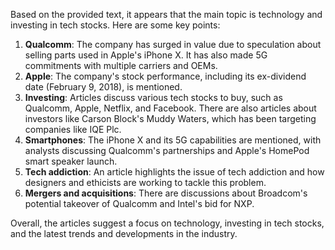 Based on the provided text, it appears that the main topic is technology and investing in tech stocks. Here are some key points:

1. **Qualcomm**: The company has surged in value due to speculation about selling parts used in Apple's iPhone X. It has also made 5G commitments with multiple carriers and OEMs.
2. **Apple**: The company's stock performance, including its ex-dividend date (February 9, 2018), is mentioned.
3. **Investing**: Articles discuss various tech stocks to buy, such as Qualcomm, Apple, Netflix, and Facebook. There are also articles about investors like Carson Block's Muddy Waters, which has been targeting companies like IQE Plc.
4. **Smartphones**: The iPhone X and its 5G capabilities are mentioned, with analysts discussing Qualcomm's partnerships and Apple's HomePod smart speaker launch.
5. **Tech addiction**: An article highlights the issue of tech addiction and how designers and ethicists are working to tackle this problem.
6. **Mergers and acquisitions**: There are discussions about Broadcom's potential takeover of Qualcomm and Intel's bid for NXP.

Overall, the articles suggest a focus on technology, investing in tech stocks, and the latest trends and developments in the industry.